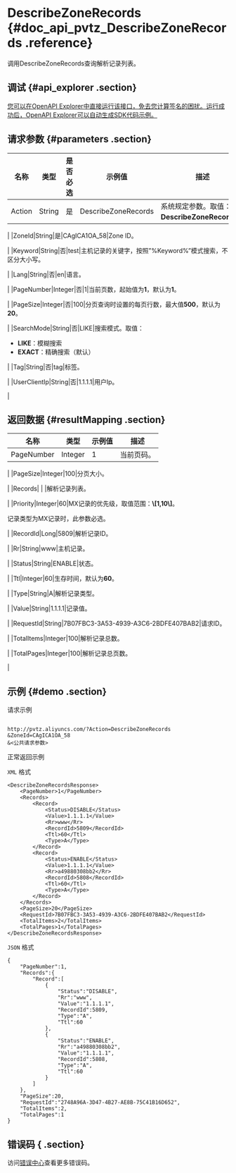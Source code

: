 # DescribeZoneRecords {#doc_api_pvtz_DescribeZoneRecords .reference}

调用DescribeZoneRecords查询解析记录列表。

## 调试 {#api_explorer .section}

[您可以在OpenAPI Explorer中直接运行该接口，免去您计算签名的困扰。运行成功后，OpenAPI Explorer可以自动生成SDK代码示例。](https://api.aliyun.com/#product=pvtz&api=DescribeZoneRecords&type=RPC&version=2018-01-01)

## 请求参数 {#parameters .section}

|名称|类型|是否必选|示例值|描述|
|--|--|----|---|--|
|Action|String|是|DescribeZoneRecords|系统规定参数。取值：**DescribeZoneRecords**。

 |
|ZoneId|String|是|CAgICA1OA\_58|Zone ID。

 |
|Keyword|String|否|test|主机记录的关键字，按照”%Keyword%”模式搜索，不区分大小写。

 |
|Lang|String|否|en|语言。

 |
|PageNumber|Integer|否|1|当前页数，起始值为**1**，默认为**1**。

 |
|PageSize|Integer|否|100|分页查询时设置的每页行数，最大值**500**，默认为**20**。

 |
|SearchMode|String|否|LIKE|搜索模式。取值：

 -   **LIKE**：模糊搜索
-   **EXACT**：精确搜索（默认）

 |
|Tag|String|否|tag|标签。

 |
|UserClientIp|String|否|1.1.1.1|用户Ip。

 |

## 返回数据 {#resultMapping .section}

|名称|类型|示例值|描述|
|--|--|---|--|
|PageNumber|Integer|1|当前页码。

 |
|PageSize|Integer|100|分页大小。

 |
|Records| | |解析记录列表。

 |
|Priority|Integer|60|MX记录的优先级，取值范围：**\\\[1,10\\\]**。

 记录类型为MX记录时，此参数必选。

 |
|RecordId|Long|5809|解析记录ID。

 |
|Rr|String|www|主机记录。

 |
|Status|String|ENABLE|状态。

 |
|Ttl|Integer|60|生存时间，默认为**60**。

 |
|Type|String|A|解析记录类型。

 |
|Value|String|1.1.1.1|记录值。

 |
|RequestId|String|7B07FBC3-3A53-4939-A3C6-2BDFE407BAB2|请求ID。

 |
|TotalItems|Integer|100|解析记录总数。

 |
|TotalPages|Integer|100|解析记录总页数。

 |

## 示例 {#demo .section}

请求示例

``` {#request_demo}

http://pvtz.aliyuncs.com/?Action=DescribeZoneRecords
&ZoneId=CAgICA1OA_58
&<公共请求参数>

```

正常返回示例

`XML` 格式

``` {#xml_return_success_demo}
<DescribeZoneRecordsResponse>
    <PageNumber>1</PageNumber>
    <Records>
        <Record>
            <Status>DISABLE</Status>
            <Value>1.1.1.1</Value>
            <Rr>www</Rr>
            <RecordId>5809</RecordId>
            <Ttl>60</Ttl>
            <Type>A</Type>
        </Record>
        <Record>
            <Status>ENABLE</Status>
            <Value>1.1.1.1</Value>
            <Rr>a49880308bb2</Rr>
            <RecordId>5808</RecordId>
            <Ttl>60</Ttl>
            <Type>A</Type>
        </Record>
    </Records>
    <PageSize>20</PageSize>
    <RequestId>7B07FBC3-3A53-4939-A3C6-2BDFE407BAB2</RequestId>
    <TotalItems>2</TotalItems>
    <TotalPages>1</TotalPages>
</DescribeZoneRecordsResponse>
```

`JSON` 格式

``` {#json_return_success_demo}
{
	"PageNumber":1,
	"Records":{
		"Record":[
			{
				"Status":"DISABLE",
				"Rr":"www",
				"Value":"1.1.1.1",
				"RecordId":5809,
				"Type":"A",
				"Ttl":60
			},
			{
				"Status":"ENABLE",
				"Rr":"a49880308bb2",
				"Value":"1.1.1.1",
				"RecordId":5808,
				"Type":"A",
				"Ttl":60
			}
		]
	},
	"PageSize":20,
	"RequestId":"2748A96A-3D47-4B27-AE8B-75C41B16D652",
	"TotalItems":2,
	"TotalPages":1
}
```

## 错误码 { .section}

访问[错误中心](https://error-center.aliyun.com/status/product/pvtz)查看更多错误码。

